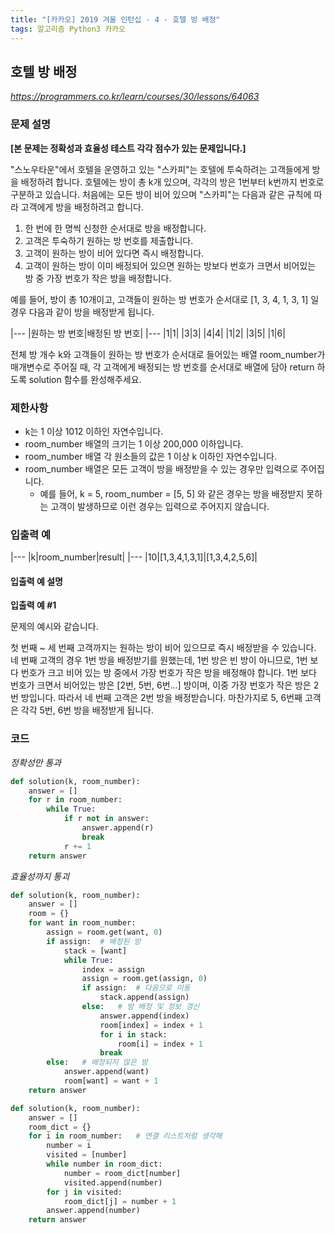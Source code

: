 ```yaml
---
title: "[카카오] 2019 겨울 인턴십 - 4 - 호텔 방 배정"
tags: 알고리즘 Python3 카카오
---
```


## 호텔 방 배정

*<https://programmers.co.kr/learn/courses/30/lessons/64063>*

### 문제 설명

**[본 문제는 정확성과 효율성 테스트 각각 점수가 있는 문제입니다.]**

"스노우타운"에서 호텔을 운영하고 있는 "스카피"는 호텔에 투숙하려는 고객들에게 방을 배정하려 합니다. 호텔에는 방이 총 k개 있으며, 각각의 방은 1번부터 k번까지 번호로 구분하고 있습니다. 처음에는 모든 방이 비어 있으며 "스카피"는 다음과 같은 규칙에 따라 고객에게 방을 배정하려고 합니다.

1. 한 번에 한 명씩 신청한 순서대로 방을 배정합니다.
2. 고객은 투숙하기 원하는 방 번호를 제출합니다.
3. 고객이 원하는 방이 비어 있다면 즉시 배정합니다.
4. 고객이 원하는 방이 이미 배정되어 있으면 원하는 방보다 번호가 크면서 비어있는 방 중 가장 번호가 작은 방을 배정합니다.

예를 들어, 방이 총 10개이고, 고객들이 원하는 방 번호가 순서대로 [1, 3, 4, 1, 3, 1] 일 경우 다음과 같이 방을 배정받게 됩니다.

|---
|원하는 방 번호|배정된 방 번호|
|---
|1|1|
|3|3|
|4|4|
|1|2|
|3|5|
|1|6|

전체 방 개수 k와 고객들이 원하는 방 번호가 순서대로 들어있는 배열 room_number가 매개변수로 주어질 때, 각 고객에게 배정되는 방 번호를 순서대로 배열에 담아 return 하도록 solution 함수를 완성해주세요.

### 제한사항

* k는 1 이상 1012 이하인 자연수입니다.
* room_number 배열의 크기는 1 이상 200,000 이하입니다.
* room_number 배열 각 원소들의 값은 1 이상 k 이하인 자연수입니다.
* room_number 배열은 모든 고객이 방을 배정받을 수 있는 경우만 입력으로 주어집니다.
    * 예를 들어, k = 5, room_number = [5, 5] 와 같은 경우는 방을 배정받지 못하는 고객이 발생하므로 이런 경우는 입력으로 주어지지 않습니다.

### 입출력 예

|---
|k|room_number|result|
|---
|10|[1,3,4,1,3,1]|[1,3,4,2,5,6]|

#### 입출력 예 설명

**입출력 예 #1**

문제의 예시와 같습니다.

첫 번째 ~ 세 번째 고객까지는 원하는 방이 비어 있으므로 즉시 배정받을 수 있습니다. 네 번째 고객의 경우 1번 방을 배정받기를 원했는데, 1번 방은 빈 방이 아니므로, 1번 보다 번호가 크고 비어 있는 방 중에서 가장 번호가 작은 방을 배정해야 합니다. 1번 보다 번호가 크면서 비어있는 방은 [2번, 5번, 6번...] 방이며, 이중 가장 번호가 작은 방은 2번 방입니다. 따라서 네 번째 고객은 2번 방을 배정받습니다. 마찬가지로 5, 6번째 고객은 각각 5번, 6번 방을 배정받게 됩니다.

### 코드

*정확성만 통과*
``` python
def solution(k, room_number):
    answer = []
    for r in room_number:
        while True:
            if r not in answer:
                answer.append(r)
                break
            r += 1
    return answer
```

*효율성까지 통괴*
``` python
def solution(k, room_number):
    answer = []
    room = {}
    for want in room_number:
        assign = room.get(want, 0)
        if assign:  # 배정된 방
            stack = [want]
            while True:
                index = assign
                assign = room.get(assign, 0)
                if assign:  # 다음으로 이동
                    stack.append(assign)
                else:   # 방 배정 및 정보 갱신
                    answer.append(index)
                    room[index] = index + 1
                    for i in stack:
                        room[i] = index + 1
                    break
        else:   # 배정되지 않은 방
            answer.append(want)
            room[want] = want + 1
    return answer
```

``` python
def solution(k, room_number):
    answer = []
    room_dict = {}
    for i in room_number:   # 연결 리스트처럼 생각해
        number = i
        visited = [number]
        while number in room_dict:
            number = room_dict[number]
            visited.append(number)
        for j in visited:
            room_dict[j] = number + 1
        answer.append(number)
    return answer
```